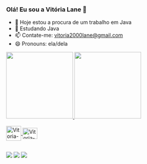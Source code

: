 ### Olá! Eu sou a Vitória Lane 👋

- 🔭 Hoje estou a procura de um trabalho em Java
- 🌱 Estudando Java
- 📫 Contate-me: vitoria2000lane@gmail.com 
- 😄 Pronouns: ela/dela

<div>
  <a href="https://github.com/VitoriaCavalcante1">
  <img height="180em" src="https://github-readme-stats.vercel.app/api?username=VitoriaCavalcante1&show_icons=true&theme=dracula&include_all_commits=true&count_private=true"/>
  <img height="180em" src="https://github-readme-stats.vercel.app/api/top-langs/?username=VitoriaCavalcante1&layout=compact&langs_count=7&theme=dracula"/>
</div>

  <div style="display: inline_block"><br>
  <img align="center" alt="Vitoria-Java" height="40" width="40" src="https://cdn.jsdelivr.net/gh/devicons/devicon/icons/java/java-original-wordmark.svg" />
  <img align="center" alt="Vitoria-C" height="30" width="40" src="https://cdn.jsdelivr.net/gh/devicons/devicon/icons/c/c-original.svg" />
  
</div>

  ##
 
<div> 
   <a href="https://instagram.com/vitoria_lany" target="_blank"><img src="https://img.shields.io/badge/-Instagram-%23E4405F?style=for-the-badge&logo=instagram&logoColor=white" target="_blank"></a>
  <a href = "mailto:vitoria2000lane@gmail.com"><img src="https://img.shields.io/badge/-Gmail-%23333?style=for-the-badge&logo=gmail&logoColor=white" target="_blank"></a>
  <a href="https://www.linkedin.com/in/vitoria-cavalcante-71665b1a9" target="_blank"><img src="https://img.shields.io/badge/-LinkedIn-%230077B5?style=for-the-badge&logo=linkedin&logoColor=white" target="_blank"></a> 
 

 
</div>
